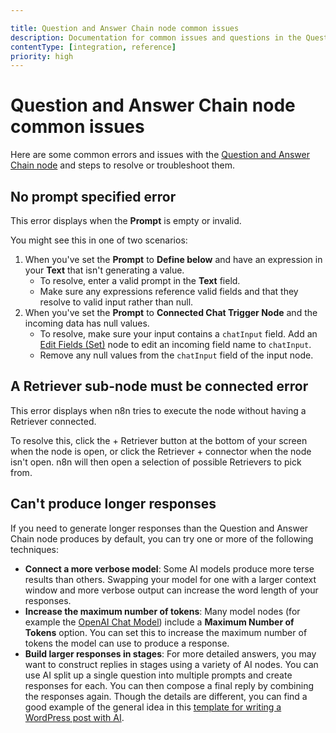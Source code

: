 ```yaml
---

title: Question and Answer Chain node common issues
description: Documentation for common issues and questions in the Question and Answer Chain node in n8n, a workflow automation platform. Includes details of the issue and suggested solutions.
contentType: [integration, reference]
priority: high
---
```


# Question and Answer Chain node common issues

Here are some common errors and issues with the [Question and Answer Chain node](/integrations/builtin/cluster-nodes/root-nodes/n8n-nodes-langchain.chainretrievalqa/index.md) and steps to resolve or troubleshoot them.

## No prompt specified error

This error displays when the **Prompt** is empty or invalid.

You might see this in one of two scenarios:

1. When you've set the **Prompt** to **Define below** and have an expression in your **Text** that isn't generating a value.
    * To resolve, enter a valid prompt in the **Text** field.
    * Make sure any expressions reference valid fields and that they resolve to valid input rather than null.
2. When you've set the **Prompt** to **Connected Chat Trigger Node** and the incoming data has null values.
    * To resolve, make sure your input contains a `chatInput` field. Add an [Edit Fields (Set)](/integrations/builtin/core-nodes/n8n-nodes-base.set.md) node to edit an incoming field name to `chatInput`.
    * Remove any null values from the `chatInput` field of the input node.

<!-- vale from-write-good.Passive = NO -->
## A Retriever sub-node must be connected error
<!-- vale from-write-good.Passive = YES -->

This error displays when n8n tries to execute the node without having a Retriever connected.

To resolve this, click the + Retriever button at the bottom of your screen when the node is open, or click the Retriever + connector when the node isn't open. n8n will then open a selection of possible Retrievers to pick from.

## Can't produce longer responses

If you need to generate longer responses than the Question and Answer Chain node produces by default, you can try one or more of the following techniques:

* **Connect a more verbose model**: Some AI models produce more terse results than others. Swapping your model for one with a larger context window and more verbose output can increase the word length of your responses.
* **Increase the maximum number of tokens**: Many model nodes (for example the [OpenAI Chat Model](/integrations/builtin/cluster-nodes/sub-nodes/n8n-nodes-langchain.lmchatopenai/index.md#maximum-number-of-tokens)) include a **Maximum Number of Tokens** option. You can set this to increase the maximum number of tokens the model can use to produce a response.
* **Build larger responses in stages**: For more detailed answers, you may want to construct replies in stages using a variety of AI nodes. You can use AI split up a single question into multiple prompts and create responses for each. You can then compose a final reply by combining the responses again. Though the details are different, you can find a good example of the general idea in this [template for writing a WordPress post with AI](https://n8n.io/workflows/2187-write-a-wordpress-post-with-ai-starting-from-a-few-keywords/).
